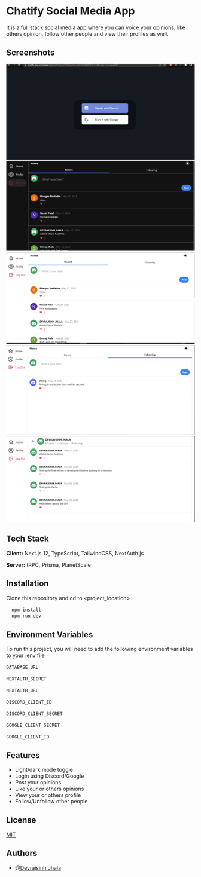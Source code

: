 # Chatify Social Media App

It is a full stack social media app where you can voice your opinions, like others opinion, follow other people and view their profiles as well.

## Screenshots

![Screenshots 5](src/assets/5.png)
![Screenshots 1](src/assets/1.png)
![Screenshots 2](src/assets/2.png)
![Screenshots 3](src/assets/3.png)
![Screenshots 4](src/assets/4.png)

## Tech Stack

**Client:** Next.js 12, TypeScript, TailwindCSS, NextAuth.js

**Server:** tRPC, Prisma, PlanetScale

## Installation

Clone this repository and cd to <project_location>

```bash
  npm install
  npm run dev
```

## Environment Variables

To run this project, you will need to add the following environment variables to your .env file

`DATABASE_URL`

`NEXTAUTH_SECRET`

`NEXTAUTH_URL`

`DISCORD_CLIENT_ID`

`DISCORD_CLIENT_SECRET`

`GOOGLE_CLIENT_SECRET`

`GOOGLE_CLIENT_ID`

## Features

- Light/dark mode toggle
- Login using Discord/Google
- Post your opinions
- Like your or others opinions
- View your or others profile
- Follow/Unfollow other people

## License

[MIT](https://choosealicense.com/licenses/mit/)

## Authors

- [@Devrajsinh Jhala](https://www.github.com/Devrajsinh-Jhala)
